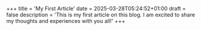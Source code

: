 +++
title = 'My First Article'
date = 2025-03-28T05:24:52+01:00
draft = false
description = 'This is my first article on this blog. I am excited to share my thoughts and experiences with you all!'
+++
